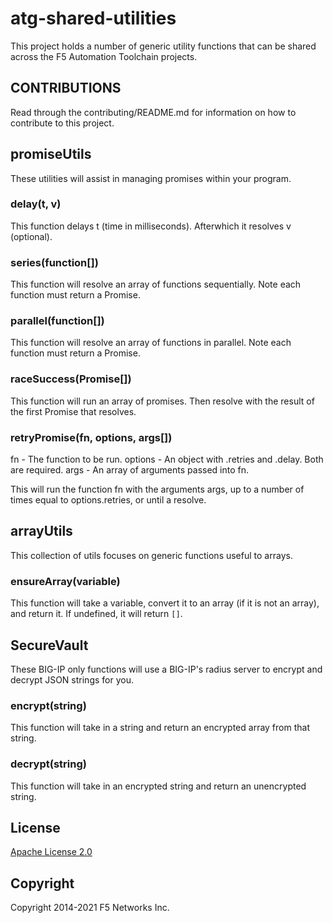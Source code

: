 # atg-shared-utilities

This project holds a number of generic utility functions that can be shared across the F5 Automation Toolchain projects.

## CONTRIBUTIONS

Read through the contributing/README.md for information on how to contribute to this project.

## promiseUtils

These utilities will assist in managing promises within your program.

### delay(t, v)

This function delays t (time in milliseconds). Afterwhich it resolves v (optional).

### series(function[])

This function will resolve an array of functions sequentially. Note each function must return a Promise.

### parallel(function[])

This function will resolve an array of functions in parallel. Note each function must return a Promise.

### raceSuccess(Promise[])

This function will run an array of promises. Then resolve with the result of the first Promise that resolves.

### retryPromise(fn, options, args[])

fn - The function to be run.
options - An object with .retries and .delay. Both are required.
args - An array of arguments passed into fn.

This will run the function fn with the arguments args, up to a number of times equal to options.retries, or until a resolve. 

## arrayUtils

This collection of utils focuses on generic functions useful to arrays.

### ensureArray(variable)

This function will take a variable, convert it to an array (if it is not an array), and return it. If undefined, it will return `[]`.

## SecureVault

These BIG-IP only functions will use a BIG-IP's radius server to encrypt and decrypt JSON strings for you.

### encrypt(string)

This function will take in a string and return an encrypted array from that string.

### decrypt(string)

This function will take in an encrypted string and return an unencrypted string.

## License

[Apache License 2.0](https://choosealicense.com/licenses/apache-2.0/)

## Copyright

Copyright 2014-2021 F5 Networks Inc.
